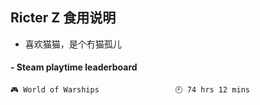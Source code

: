 ## Ricter Z 食用说明
- 喜欢猫猫，是个冇猫孤儿

<!-- steam-box start -->
#### - Steam playtime leaderboard
```text
🎮 World of Warships                 🕘 74 hrs 12 mins
```
<!-- Powered by https://github.com/YouEclipse/steam-box . -->
<!-- steam-box end -->
